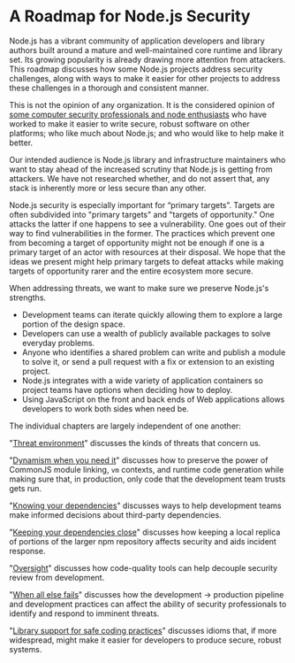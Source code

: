 # A Roadmap for Node.js Security

Node.js has a vibrant community of application developers and library
authors built around a mature and well-maintained core runtime and
library set.  Its growing popularity is already drawing more attention
from attackers.  This roadmap discusses how some Node.js projects
address security challenges, along with ways to make it easier
for other projects to address these challenges in a thorough and
consistent manner.

This is not the opinion of any organization.  It is the considered
opinion of
[some computer security professionals and node enthusiasts][contributors]
who have worked to make it easier to write secure, robust software on
other platforms; who like much about Node.js; and who would like to
help make it better.

Our intended audience is Node.js library and infrastructure
maintainers who want to stay ahead of the increased scrutiny that
Node.js is getting from attackers.  We have not researched whether,
and do not assert that, any stack is inherently more or less secure
than any other.

Node.js security is especially important for “primary targets”.
Targets are often subdivided into "primary targets" and "targets of
opportunity."  One attacks the latter if one happens to see a
vulnerability.  One goes out of their way to find vulnerabilities in
the former.  The practices which prevent one from becoming a target of
opportunity might not be enough if one is a primary target of an actor
with resources at their disposal.  We hope that the ideas we present
might help primary targets to defeat attacks while making targets of
opportunity rarer and the entire ecosystem more secure.

When addressing threats, we want to make sure we preserve Node.js's
strengths.

*  Development teams can iterate quickly allowing them to explore a
   large portion of the design space.
*  Developers can use a wealth of publicly available packages to solve
   everyday problems.
*  Anyone who identifies a shared problem can write and publish a
   module to solve it, or send a pull request with a fix or extension
   to an existing project.
*  Node.js integrates with a wide variety of application containers so
   project teams have options when deciding how to deploy.
*  Using JavaScript on the front and back ends of Web applications
   allows developers to work both sides when need be.

The individual chapters are largely independent of one another:

"[Threat environment][]" discusses the kinds of threats that concern us.

"[Dynamism when you need it][]" discusses how to preserve the power of
CommonJS module linking, `vm` contexts, and runtime code generation
while making sure that, in production, only code that the development
team trusts gets run.

"[Knowing your dependencies][]" discusses ways to help development
teams make informed decisions about third-party dependencies.

"[Keeping your dependencies close][]" discusses how keeping a local
replica of portions of the larger npm repository affects security and
aids incident response.

"[Oversight][]" discusses how code-quality tools can help decouple
security review from development.

"[When all else fails][]" discusses how the development &rarr;
production pipeline and development practices can affect the ability
of security professionals to identify and respond to imminent threats.

"[Library support for safe coding practices][]" discusses idioms
that, if more widespread, might make it easier for developers to
produce secure, robust systems.


[contributors]: CONTRIBUTORS.md
[Threat environment]: chapter-1/threats.md
[Dynamism when you need it]: chapter-2/dynamism.md
[Knowing your dependencies]: chapter-3/knowing_dependencies.md
[Keeping your dependencies close]: chapter-4/close_dependencies.md
[Oversight]: chapter-5/oversight.md
[When all else fails]: chapter-6/failing.md
[Library support for safe coding practices]: chapter-7/libraries.md
